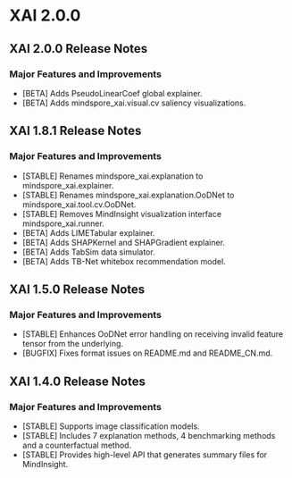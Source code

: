 # XAI 2.0.0

## XAI 2.0.0 Release Notes

### Major Features and Improvements

- [BETA] Adds PseudoLinearCoef global explainer.
- [BETA] Adds mindspore_xai.visual.cv saliency visualizations.

## XAI 1.8.1 Release Notes

### Major Features and Improvements

- [STABLE] Renames mindspore_xai.explanation to mindspore_xai.explainer.
- [STABLE] Renames mindspore_xai.explanation.OoDNet to mindspore_xai.tool.cv.OoDNet.
- [STABLE] Removes MindInsight visualization interface mindspore_xai.runner.
- [BETA] Adds LIMETabular explainer.
- [BETA] Adds SHAPKernel and SHAPGradient explainer.
- [BETA] Adds TabSim data simulator.
- [BETA] Adds TB-Net whitebox recommendation model.

## XAI 1.5.0 Release Notes

### Major Features and Improvements

- [STABLE] Enhances OoDNet error handling on receiving invalid feature tensor from the underlying.
- [BUGFIX] Fixes format issues on README.md and README_CN.md.

## XAI 1.4.0 Release Notes

### Major Features and Improvements

- [STABLE] Supports image classification models.
- [STABLE] Includes 7 explanation methods, 4 benchmarking methods and a counterfactual method.
- [STABLE] Provides high-level API that generates summary files for MindInsight.
